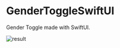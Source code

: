 # GenderToggleSwiftUI
Gender Toggle made with SwiftUI.

![result](https://user-images.githubusercontent.com/70090469/137589673-f9e8a82d-73d6-41a4-b223-8ad4ea72d07e.png)
